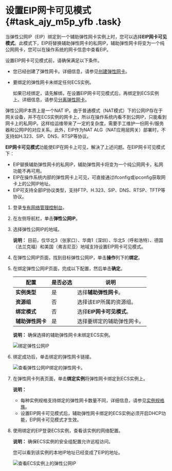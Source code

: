 # 设置EIP网卡可见模式 {#task_ajy_m5p_yfb .task}

当弹性公网IP（EIP）绑定到一个辅助弹性网卡实例上时，您可以选择**EIP网卡可见模式**。此模式下，EIP将替换辅助弹性网卡的私网IP，辅助弹性网卡将变为一个纯公网网卡，您可以在操作系统的网卡信息中查看EIP。

设置EIP网卡可见模式前，请确保满足以下条件。

-   您已经创建了弹性网卡。详细信息，请参见[创建弹性网卡](../../../../cn.zh-CN/网络/弹性网卡/创建弹性网卡.md#)。
-   要绑定的弹性网卡未绑定任何ECS实例。

    如果已经绑定，请先解绑，在设置EIP网卡可见模式后，再绑定到ECS实例上。详细信息，请参见[分离弹性网卡](../../../../cn.zh-CN/网络/弹性网卡/分离弹性网卡.md#)。


弹性公网IP本质上是一个NAT IP。由于普通模式（NAT模式）下的公网IP存在于网关设备，并不在ECS实例的网卡上，所以在操作系统内看不到公网IP，只能看到网卡上的私网IP。这样给运维带来了一定的复杂度，需要手工维护一份网卡/服务器和公网IP的对应关系。此外，EIP作为NAT ALG（NAT应用层网关）部署时，不支持如H.323、SIP、DNS、RTSP等协议。

**EIP网卡可见模式**功能使EIP在网卡上可见，解决了上述问题。在EIP网卡可见模式下：

-   EIP替换辅助弹性网卡的私网IP，辅助弹性网卡将变为一个纯公网网卡，私网功能不再可用。
-   EIP在操作系统内部的弹性网卡上可见，可直接通过ifconfig或ipconfig获取网卡上的公网IP地址。
-   EIP可支持全部IP协议类型，支持FTP、H.323、SIP、DNS、RTSP、TFTP等协议。

1.  登录[专有网络管理控制台](https://vpcnext.console.aliyun.com)。
2.  在左侧导航栏，单击**弹性公网IP**。
3.  选择弹性公网IP的地域。 

    **说明：** 目前，仅华北3（张家口）、华南1（深圳）、华北5（呼和浩特）、德国（法兰克福）和美国（弗吉尼亚）地域支持设置EIP网卡可见模式。

4.  在弹性公网IP页面，找到目标弹性公网IP，单击**操作**列下的**绑定**。
5.  在绑定弹性公网IP页面，完成以下配置，然后单击**确定**。 

    |配置|是否必选|说明|
    |--|----|--|
    |**实例类型**|是|选择**辅助弹性网卡**。|
    |**资源组**|否|选择该EIP所属的资源组。|
    |**绑定模式**|否|选择**EIP网卡可见模式**。|
    |**辅助弹性网卡**|是|选择要绑定的辅助弹性网卡。|

    **说明：** 确保选择的辅助弹性网卡未绑定ECS实例。

    ![绑定弹性公网IP](http://static-aliyun-doc.oss-cn-hangzhou.aliyuncs.com/assets/img/65386/156386261733380_zh-CN.png)

6.  绑定成功后，单击绑定的弹性网卡链接。 

    ![查看弹性公网IP绑定的弹性网卡。](http://static-aliyun-doc.oss-cn-hangzhou.aliyuncs.com/assets/img/65386/156386261733382_zh-CN.png)

7.  在弹性网卡列表页面，单击**绑定实例**将弹性网卡绑定到ECS实例上。 

    **说明：** 

    -   每种实例规格支持绑定的弹性网卡数量不同，详细信息，请参见[实例规格族](../../../../cn.zh-CN/实例/实例规格族.md#)。
    -   设置EIP网卡可见模式后，辅助弹性网卡绑定的ECS实例必须开启DHCP功能，EIP网卡可见模式才生效。
8.  使用绑定的EIP登录ECS实例，查看该实例的网络配置。 

    **说明：** 确保ECS实例的安全组配置允许远程访问。

    您可以看到该实例的本地IP地址已经变成了EIP的地址。

    ![查看ECS实例上的弹性公网IP](http://static-aliyun-doc.oss-cn-hangzhou.aliyuncs.com/assets/img/65386/156386261833443_zh-CN.png)


